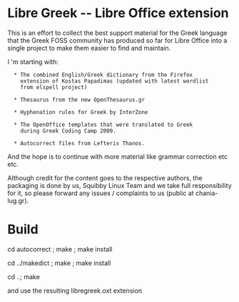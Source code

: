 Libre Greek -- Libre Office extension
=====================================

This is an effort to collect the best support material for the
Greek language that the Greek FOSS community has produced so far
for Libre Office into a single project to make them easier to
find and maintain.

I 'm starting with:

      * The combined English/Greek dictionary from the Firefox
        extension of Kostas Papadimas (updated with latest wordlist
        from elspell project)

      * Thesaurus from the new OpenThesaurus.gr 

      * Hyphenation rules for Greek by InterZone

      * The OpenOffice templates that were translated to Greek
        during Greek Coding Camp 2009.

      * Autocorrect files from Lefteris Thanos.

And the hope is to continue with more material like grammar
correction etc etc.

Although credit for the content goes to the respective authors,
the packaging is done by us, Squibby Linux Team and we take full
responsibility for it, so please forward any issues / complaints
to us (public at chania-lug.gr).

Build
=====

cd autocorrect ; make ; make install

cd ../makedict ; make ; make install

cd ..;           make 

and use the resulting libregreek.oxt extension
